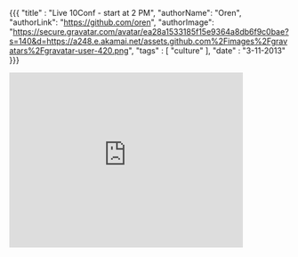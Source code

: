 {{{
  "title" : "Live 10Conf - start at 2 PM",
  "authorName": "Oren",
  "authorLink": "https://github.com/oren",
  "authorImage": "https://secure.gravatar.com/avatar/ea28a1533185f15e9364a8db6f9c0bae?s=140&d=https://a248.e.akamai.net/assets.github.com%2Fimages%2Fgravatars%2Fgravatar-user-420.png",
  "tags" : [ "culture" ],
  "date" : "3-11-2013"
}}}

<iframe width="420" height="315" src="http://www.youtube.com/embed/hNMc2E_4kq8" frameborder="0" allowfullscreen></iframe>

